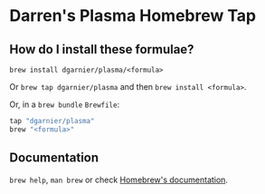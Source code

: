 # Darren's  Plasma Homebrew Tap


## How do I install these formulae?

`brew install dgarnier/plasma/<formula>`

Or `brew tap dgarnier/plasma` and then `brew install <formula>`.

Or, in a `brew bundle` `Brewfile`:

```ruby
tap "dgarnier/plasma"
brew "<formula>"
```

## Documentation

`brew help`, `man brew` or check [Homebrew's documentation](https://docs.brew.sh).
